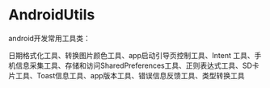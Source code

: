 # AndroidUtils
android开发常用工具类：

日期格式化工具、转换图片颜色工具、app启动引导页控制工具、Intent 工具、手机信息采集工具、存储和访问SharedPreferences工具、正则表达式工具、SD卡片工具、Toast信息工具、app版本工具、错误信息反馈工具、类型转换工具
